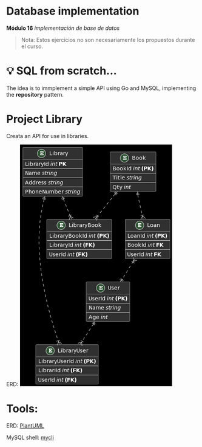 # Database implementation

**Módulo 16** _implementación de base de datos_

> Nota: Estos ejercicios no son necesariamente los propuestos durante el curso.

# :bulb: SQL from scratch...

The idea is to immplement a simple API using Go and MySQL, implementing the __repository__ pattern.

# Project Library

Creata an API for use in libraries.

ERD:
![Libraries ERD](./erd_library.png)

# Tools:

ERD: [PlantUML](https://plantuml.com/)

MySQL shell: [mycli](https://www.mycli.net/)
